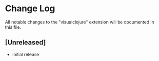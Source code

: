 # Change Log
All notable changes to the "visualclojure" extension will be documented in this file.

## [Unreleased]
- Initial release
